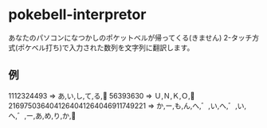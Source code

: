# pokebell-interpretor
あなたのパソコンになつかしのポケットベルが帰ってくる(きません)
2-タッチ方式(ポケベル打ち)で入力された数列を文字列に翻訳します。

## 例
1112324493 
=> あ,い,し,て,る,👹
56393630
=> Ｕ,Ｎ,Ｋ,Ｏ,👹
2169750364041264041264046911749221 
=> か,ー,も,ん,へ,゛,い,へ,゛,い,へ,゛,ー,あ,め,り,か,👹

